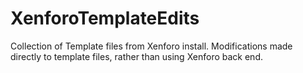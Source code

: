 # XenforoTemplateEdits
Collection of Template files from Xenforo install.  Modifications made directly to template files, rather than using Xenforo back end.
